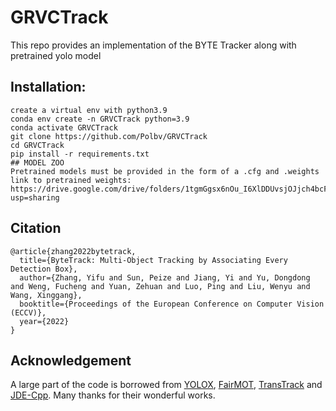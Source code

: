 # GRVCTrack

This repo provides an implementation of the BYTE Tracker along with pretrained yolo model
## Installation:
```
create a virtual env with python3.9 
conda env create -n GRVCTrack python=3.9
conda activate GRVCTrack
git clone https://github.com/Polbv/GRVCTrack
cd GRVCTrack
pip install -r requirements.txt
## MODEL ZOO
Pretrained models must be provided in the form of a .cfg and .weights
link to pretrained weights: https://drive.google.com/drive/folders/1tgmGgsx6nOu_I6XlDDUvsjOJjch4bcFU?usp=sharing
```




## Citation

```
@article{zhang2022bytetrack,
  title={ByteTrack: Multi-Object Tracking by Associating Every Detection Box},
  author={Zhang, Yifu and Sun, Peize and Jiang, Yi and Yu, Dongdong and Weng, Fucheng and Yuan, Zehuan and Luo, Ping and Liu, Wenyu and Wang, Xinggang},
  booktitle={Proceedings of the European Conference on Computer Vision (ECCV)},
  year={2022}
}
```

## Acknowledgement

A large part of the code is borrowed from [YOLOX](https://github.com/Megvii-BaseDetection/YOLOX), [FairMOT](https://github.com/ifzhang/FairMOT), [TransTrack](https://github.com/PeizeSun/TransTrack) and [JDE-Cpp](https://github.com/samylee/Towards-Realtime-MOT-Cpp). Many thanks for their wonderful works.

